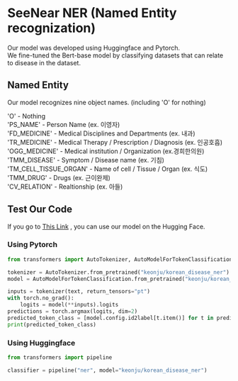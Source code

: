 # SeeNear NER (Named Entity recognization)

Our model was developed using Huggingface and Pytorch.  
We fine-tuned the Bert-base model by classifying datasets that can relate to disease in the dataset. 

## Named Entity  
Our model recognizes nine object names. (including 'O' for nothing)  


'O' - Nothing  
'PS_NAME' - Person Name (ex. 이영자)  
'FD_MEDICINE' - Medical Disciplines and Departments (ex. 내과)  
'TR_MEDICINE' - Medical Therapy / Prescription / Diagnosis (ex. 인공호흡)  
'OGG_MEDICINE' - Medical institution / Organization (ex.경희한의원)
'TMM_DISEASE' - Symptom / Disease name (ex. 기침)  
'TM_CELL_TISSUE_ORGAN' - Name of cell / Tissue / Organ (ex. 식도)   
'TMM_DRUG' - Drugs (ex. 근이완제)  
'CV_RELATION' - Realtionship (ex. 아들) 



## Test Our Code

If you go to [This Link](https://huggingface.co/keonju/korean_disease_ner) , you can use our model on the Hugging Face.  

### Using Pytorch
```python
from transformers import AutoTokenizer, AutoModelForTokenClassification

tokenizer = AutoTokenizer.from_pretrained("keonju/korean_disease_ner")
model = AutoModelForTokenClassification.from_pretrained("keonju/korean_disease_ner")

inputs = tokenizer(text, return_tensors="pt")
with torch.no_grad():
    logits = model(**inputs).logits
predictions = torch.argmax(logits, dim=2)
predicted_token_class = [model.config.id2label[t.item()] for t in predictions[0]]
print(predicted_token_class)
```

### Using Huggingface
```python
from transformers import pipeline

classifier = pipeline("ner", model="keonju/korean_disease_ner") 
```


